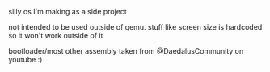 silly os I'm making as a side project

not intended to be used outside of qemu. stuff like screen size is hardcoded so it won't work outside of it

bootloader/most other assembly taken from @DaedalusCommunity on youtube :)
